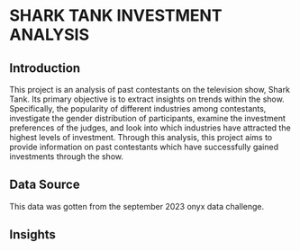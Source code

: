 # SHARK TANK INVESTMENT ANALYSIS

## Introduction
This project is an analysis of past contestants on the television show, Shark Tank. Its primary objective is to extract insights on trends within the show. Specifically, the popularity of different industries among contestants, investigate the gender distribution of participants, examine the investment preferences of the judges, and look into which industries have attracted the highest levels of investment. Through this analysis, this project aims to provide information on past contestants which have successfully gained investments through the show.

## Data Source
This data was gotten from the september 2023 onyx data challenge.

## Insights

